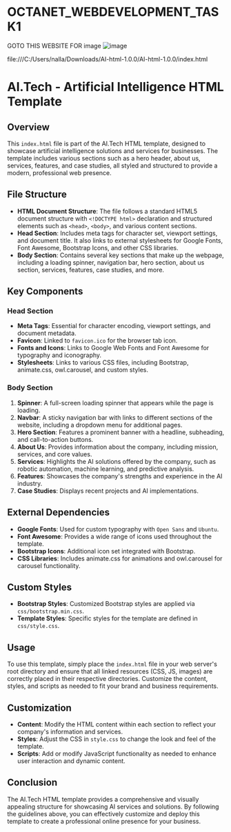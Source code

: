 # OCTANET_WEBDEVELOPMENT_TASK1

GOTO THIS WEBSITE FOR image
![image](https://github.com/NALLAANILKUMAR/OCTANET_WEBDEVELOPMENT_TASK1/assets/169275072/79e76e38-ee8e-4fa4-bc87-fc9411a27dfb)


file:///C:/Users/nalla/Downloads/AI-html-1.0.0/AI-html-1.0.0/index.html
# AI.Tech - Artificial Intelligence HTML Template

## Overview

This `index.html` file is part of the AI.Tech HTML template, designed to showcase artificial intelligence solutions and services for businesses. The template includes various sections such as a hero header, about us, services, features, and case studies, all styled and structured to provide a modern, professional web presence.

## File Structure

- **HTML Document Structure**: The file follows a standard HTML5 document structure with `<!DOCTYPE html>` declaration and structured elements such as `<head>`, `<body>`, and various content sections.
- **Head Section**: Includes meta tags for character set, viewport settings, and document title. It also links to external stylesheets for Google Fonts, Font Awesome, Bootstrap Icons, and other CSS libraries.
- **Body Section**: Contains several key sections that make up the webpage, including a loading spinner, navigation bar, hero section, about us section, services, features, case studies, and more.

## Key Components

### Head Section

- **Meta Tags**: Essential for character encoding, viewport settings, and document metadata.
- **Favicon**: Linked to `favicon.ico` for the browser tab icon.
- **Fonts and Icons**: Links to Google Web Fonts and Font Awesome for typography and iconography.
- **Stylesheets**: Links to various CSS files, including Bootstrap, animate.css, owl.carousel, and custom styles.

### Body Section

1. **Spinner**: A full-screen loading spinner that appears while the page is loading.
2. **Navbar**: A sticky navigation bar with links to different sections of the website, including a dropdown menu for additional pages.
3. **Hero Section**: Features a prominent banner with a headline, subheading, and call-to-action buttons.
4. **About Us**: Provides information about the company, including mission, services, and core values.
5. **Services**: Highlights the AI solutions offered by the company, such as robotic automation, machine learning, and predictive analysis.
6. **Features**: Showcases the company's strengths and experience in the AI industry.
7. **Case Studies**: Displays recent projects and AI implementations.

## External Dependencies

- **Google Fonts**: Used for custom typography with `Open Sans` and `Ubuntu`.
- **Font Awesome**: Provides a wide range of icons used throughout the template.
- **Bootstrap Icons**: Additional icon set integrated with Bootstrap.
- **CSS Libraries**: Includes animate.css for animations and owl.carousel for carousel functionality.

## Custom Styles

- **Bootstrap Styles**: Customized Bootstrap styles are applied via `css/bootstrap.min.css`.
- **Template Styles**: Specific styles for the template are defined in `css/style.css`.

## Usage

To use this template, simply place the `index.html` file in your web server's root directory and ensure that all linked resources (CSS, JS, images) are correctly placed in their respective directories. Customize the content, styles, and scripts as needed to fit your brand and business requirements.

## Customization

- **Content**: Modify the HTML content within each section to reflect your company's information and services.
- **Styles**: Adjust the CSS in `style.css` to change the look and feel of the template.
- **Scripts**: Add or modify JavaScript functionality as needed to enhance user interaction and dynamic content.

## Conclusion

The AI.Tech HTML template provides a comprehensive and visually appealing structure for showcasing AI services and solutions. By following the guidelines above, you can effectively customize and deploy this template to create a professional online presence for your business.

